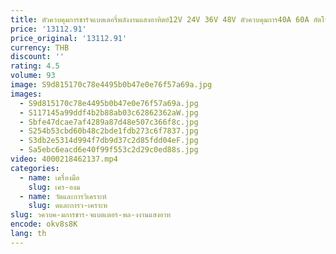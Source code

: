 ```yaml
---
title: ตัวควบคุมการชาร์จแบตเตอรี่พลังงานแสงอาทิตย์12V 24V 36V 48V ตัวควบคุมการ40A 60A อัตโนมัติ80A 100A 120A ตัวควบคุมที่ชาร์จแสงอาทิตย์ MPPT
price: '13112.91'
price_original: '13112.91'
currency: THB
discount: ''
rating: 4.5
volume: 93
image: S9d815170c78e4495b0b47e0e76f57a69a.jpg
images:
  - S9d815170c78e4495b0b47e0e76f57a69a.jpg
  - S117145a99ddf4b2b88ab03c62862362aW.jpg
  - Sbfe47dcae7af4289a87d48e507c366f8c.jpg
  - S254b53cbd60b48c2bde1fdb273c6f7837.jpg
  - S3db2e5314d994f7db9d37c2d85fdd04eF.jpg
  - Sa5ebc6eacd6e40f99f553c2d29c0ed88s.jpg
video: 4000218462137.mp4
categories:
  - name: เครื่องมือ
    slug: เคร-องม
  - name: วัดและการวิเคราะห์
    slug: ดและการว-เคราะห
slug: วควบค-มการชาร-จแบตเตอร-พล-งงานแสงอาท
encode: okv8s8K
lang: th
---
```

  